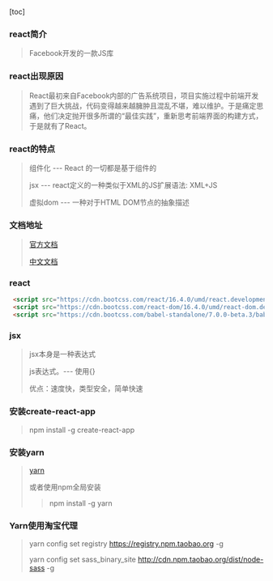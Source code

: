 [toc]
### react简介

> Facebook开发的一款JS库

### react出现原因

> React最初来自Facebook内部的广告系统项目，项目实施过程中前端开发遇到了巨大挑战，代码变得越来越臃肿且混乱不堪，难以维护。于是痛定思痛，他们决定抛开很多所谓的“最佳实践”，重新思考前端界面的构建方式，于是就有了React。

### react的特点

> 组件化 ---  React 的一切都是基于组件的
>
> jsx ---  react定义的一种类似于XML的JS扩展语法: XML+JS
>
> 虚拟dom --- 一种对于HTML DOM节点的抽象描述

### 文档地址

> [官方文档](https://reactjs.org/docs/getting-started.html)
>
> [中文文档](https://react.docschina.org/docs/hello-world.html)

### react

```html
 <script src="https://cdn.bootcss.com/react/16.4.0/umd/react.development.js"></script>
 <script src="https://cdn.bootcss.com/react-dom/16.4.0/umd/react-dom.development.js"></script>
 <script src="https://cdn.bootcss.com/babel-standalone/7.0.0-beta.3/babel.js"></script>
```

### jsx

> jsx本身是一种表达式
>
> js表达式。---  使用{}
>
> 优点：速度快，类型安全，简单快速

### 安装create-react-app

> npm install -g create-react-app

### 安装yarn

> [yarn](https://yarnpkg.com/zh-Hans/)
>
> 或者使用npm全局安装
>
> > npm install -g yarn

### Yarn使用淘宝代理

> yarn config set registry https://registry.npm.taobao.org -g
>
> yarn config set sass_binary_site http://cdn.npm.taobao.org/dist/node-sass -g


